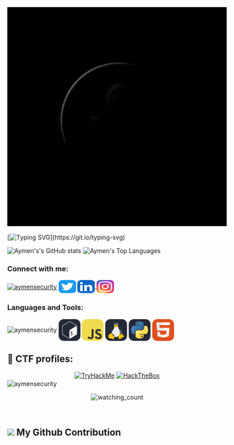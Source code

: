 
<center><img src="./aymensecurity.gif"></center>

[![Typing SVG](https://readme-typing-svg.demolab.com?font=Fira+Code&pause=1000&color=38F76F&random=false&width=435&lines=Hi%2C+I'm+Aymen+Ahmedin%2C+;a+bug+bounty+hunter.)](https://git.io/typing-svg)

![Aymen's's GitHub stats](https://github-readme-stats.vercel.app/api?username=aymensecurity&theme=vue-dark&show_icons=true)
![Aymen's Top Languages](https://github-readme-stats.vercel.app/api/top-langs/?username=aymensecurity&theme=vue-dark&layout=compact&show_icons=true&exclude_repos=macao)

<h3 align="left">Connect with me:</h3>
<p align="left">
<a href="https://hackerone.com/aymensecurity?type=user" target="blank"><img align="center" src="https://camo.githubusercontent.com/3a6f805f6edbfeb85bbfff6828c93549ab897c7081bc295f5756d15af2c44647/68747470733a2f2f6564656e742e6769746875622e696f2f537570657254696e7949636f6e732f696d616765732f7376672f6861636b65726f6e652e737667" alt="aymensecurity" height="30" width="40" /></a>
<a href="https://x.com/aymensecurity" target="blank"><img align="center" src="https://github.com/tandpfun/skill-icons/blob/main/icons/Twitter.svg" alt="aymensecurity" height="30" width="40" /></a>
<a href="https://www.linkedin.com/in/aymen-ahmedin-79714730b" target="blank"><img align="center" src="https://github.com/tandpfun/skill-icons/blob/main/icons/LinkedIn.svg" alt="aymensecurity" height="30" width="40" />
<a href="https://instagram.com/aymen_security" target="blank"><img align="center" src="https://github.com/tandpfun/skill-icons/blob/main/icons/Instagram.svg" alt="aymensecurity" height="30" width="40" />

</a>
</p>
<h3 align="left">Languages and Tools:</h3>
<p align="left"> <img align="center" src="https://github.com/tandpfun/skill-icons/blob/main/icons/Kali-Dark.svg" alt="aymensecurity" height="50" width="50" /> 

<img align="center" src="https://github.com/tandpfun/skill-icons/blob/main/icons/Bash-Dark.svg" alt="aymensecurity" height="50" width="50" />

<img align="center" src="https://github.com/tandpfun/skill-icons/blob/main/icons/JavaScript.svg" alt="aymensecurity" height="50" width="50" />

<img align="center" src="https://github.com/tandpfun/skill-icons/blob/main/icons/Linux-Dark.svg" alt="aymensecurity" height="50" width="50" />

<img align="center" src="https://github.com/tandpfun/skill-icons/blob/main/icons/Python-Dark.svg" alt="aymensecurity" height="50" width="50" />

<img align="center" src="https://github.com/tandpfun/skill-icons/blob/main/icons/HTML.svg" alt="aymensecurity" height="50" width="50" />



## :triangular_flag_on_post: CTF profiles:

<div align="center">
 <a href="https://tryhackme.com/p/aymensecurity"><img src="https://tryhackme-badges.s3.amazonaws.com/aymensecurity.png" alt="TryHackMe"></a>
 <a href="https://app.hackthebox.com/profile/1188714"><img src="https://www.hackthebox.com/badge/image/1188714" alt="HackTheBox"></a>
</div>
<img align="center" src="https://user-images.githubusercontent.com/25181517/183570228-6a040b9f-3ddf-47a2-a201-743121dac664.png" alt="aymensecurity" height="50" width="50" />
</p>
<p align="center">
    <img src="https://komarev.com/ghpvc/?username=aymensecurity&color=lightgrey" alt="watching_count" />
</p>
 
<br>

## <img src="https://media.giphy.com/media/iY8CRBdQXODJSCERIr/giphy.gif" width="35"><b> My Github Contribution </b>
<br>




<!---
aymensecurity/aymensecurity is a ✨ special ✨ repository because its `README.md` (this file) appears on your GitHub profile.
You can click the Preview link to take a look at your changes.
--->
